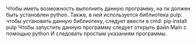 Чтобы иметь возможность выполнить данную программу, на пк должен быть установлен python.
Также, в ней используется библиотека pulp:
чтобы установить данную библиотеку, следует ввести в cmd: pip install pulp
Чтобы запустить данную программу следует открыть файл Main с помощью python
И следовать простым указаниям программы.
